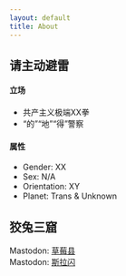 ```yaml
---
layout: default
title: About
---
```


<head>

## 请主动避雷

#### 立场
* 共产主义极端XX拳
* “的”“地”“得”警察
#### 属性
* Gender: XX
* Sex: N/A
* Orientation: XY
* Planet: Trans & Unknown

## 狡兔三窟
Mastodon: [草莓县](https://m.cmx.im/@ritsu) <br>
Mastodon: [斯拉闪](https://slashine.onl/@ArcticZPX)


</head>
